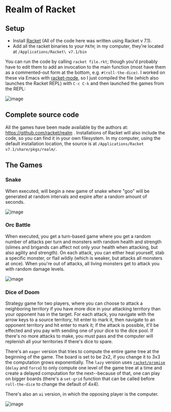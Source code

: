 # Realm of Racket

## Setup

* Install [Racket](https://download.racket-lang.org/) (All of the code here was written using Racket v 7.1).
* Add all the racket binaries to your `PATH`; in my computer, they're located at `/Applications/Racket\ v7.1/bin`

You can run the code by calling `racket file.rkt`; though you'd probably have to edit them to add an invocation to the main function (most have them as a commented-out form at the bottom, e.g. `#(roll-the-dice)`. I worked on these via Emacs with [racket-mode](https://github.com/greghendershott/racket-mode), so I just compiled the file (which also launches the Racket REPL) with `C-c C-k` and then launched the games from the REPL:

![image](https://user-images.githubusercontent.com/82133/48956125-2646d100-ef1f-11e8-802e-30c41d8c6f14.png)



## Complete source code

All the games have been made available by the authors at: https://github.com/racket/realm . Installations of Racket will also include the code, so you can find it in your own filesystem. In my computer, using the default installation location, the source is at `/Applications/Racket v7.1/share/pkgs/realm/`.

## The Games

### Snake

When executed, will begin a new game of snake where "goo" will be generated at random intervals and expire after a random amount of seconds.

![image](https://user-images.githubusercontent.com/82133/48666401-0f236180-ea8f-11e8-86cf-32555695b5d0.png)

### Orc Battle

When executed, you get a turn-based game where you get a random number of attacks per turn and monsters with random health and strength (slimes and brigands can affect not only your health when attacking, but also agility and strength). On each attack, you can either heal yourself, stab a specific monster, or flail wildly (which is weaker, but attacks all monsters at once). When you're out of attacks, all living monsters get to attack you with random damage levels.

![image](https://user-images.githubusercontent.com/82133/48918592-81af8b00-ee5b-11e8-81c1-a7959a1ae6ae.png)

### Dice of Doom

Strategy game for two players, where you can choose to attack a neighboring territory if you have more dice in your attacking territory than your opponent has in the target. For each attack, you navigate with the arrow keys to a source territory, hit enter to mark it, then navigate to an opponent territory and hit enter to mark it; if the attack is possible, it'll be effected and you pay with sending one of your dice to the dice pool. If there's no more attacks to make, you must pass and the computer will replenish all your territories if there's dice to spare. 

There's an `eager` version that tries to compute the entire game tree at the beginning of the game. The board is set to be 2x2, if you change it to 3x3 the computation grows exponentially. The `lazy` version uses [`racket/promise`](https://docs.racket-lang.org/reference/Delayed_Evaluation.html) (`delay` and `force`) to only compute one level of the game tree at a time and create a delayed computation for the next--because of that, one can play on bigger boards (there's a `set-grid` function that can be called before `roll-the-dice` to change the default of 4x4). 

There's also an `ai` version, in which the opposing player is the computer.

![image](https://user-images.githubusercontent.com/82133/48929216-881e2100-eeb4-11e8-8f8c-6416380f8b09.png)


